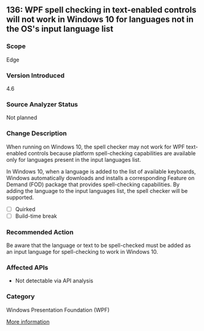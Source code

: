 ## 136: WPF spell checking in text-enabled controls will not work in Windows 10 for languages not in the OS's input language list

### Scope
Edge

### Version Introduced
4.6

### Source Analyzer Status
Not planned

### Change Description
When running on Windows 10, the spell checker may not work for WPF text-enabled controls because platform spell-checking capabilities are available only for languages present in the input languages list. 

In Windows 10, when a language is added to the list of available keyboards, Windows automatically downloads and installs a corresponding Feature on Demand (FOD) package that provides spell-checking capabilities. By adding the language to the input languages list, the spell checker will be supported. 

- [ ] Quirked
- [ ] Build-time break

### Recommended Action
Be aware that the language or text to be spell-checked must be added as an input language for spell-checking to work in Windows 10.

### Affected APIs
* Not detectable via API analysis

### Category
Windows Presentation Foundation (WPF)

[More information](https://msdn.microsoft.com/en-us/library/dn833125(v=vs.110).aspx#WPF)
